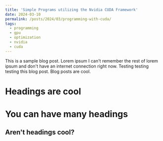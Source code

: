 ```yaml
---
title: 'Simple Programs utilizing the Nvidia CUDA Framework'
date: 2024-03-10
permalink: /posts/2024/03/programming-with-cuda/
tags:
  - programming
  - gpu
  - optimization
  - nvidia
  - cuda
---
```


This is a sample blog post. Lorem ipsum I can't remember the rest of lorem ipsum and don't have an internet connection right now. Testing testing testing this blog post. Blog posts are cool.

Headings are cool
======

You can have many headings
======

Aren't headings cool?
------
